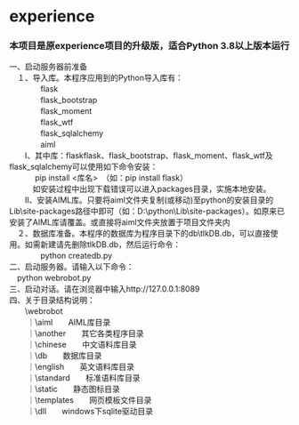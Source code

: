 # experience
### 本项目是原experience项目的升级版，适合Python 3.8以上版本运行
一、启动服务器前准备<br>
　１、导入库。本程序应用到的Python导入库有：<br>
　　　　flask<br>
　　　　flask_bootstrap<br>
　　　　flask_moment<br>
　　　　flask_wtf<br>
　　　　flask_sqlalchemy<br>
　　　　aiml<br>
　　I、其中库：flaskflask、flask_bootstrap、flask_moment、flask_wtf及flask_sqlalchemy可以使用如下命令安装：<br>
  　　　pip install <库名>　（如：pip install flask）<br>
　　　如安装过程中出现下载错误可以进入packages目录，实施本地安装。<br>
　　II、安装AIML库。只要将aiml文件夹复制(或移动)至python的安装目录的Lib\site-packages路径中即可（如：D:\python\Lib\site-packages）。如原来已安装了AIML库请覆盖。或直接将aiml文件夹放置于项目文件夹内<br>
　２、数据库准备。本程序的数据库为程序目录下的db\tlkDB.db，可以直接使用。如需新建请先删除tlkDB.db，然后运行命令：<br>
　　　　python createdb.py <br> 
二、启动服务器。请输入以下命令：<br>
　python webrobot.py <br>
三、启动对话。请在浏览器中输入http://127.0.0.1:8089<br>
四、关于目录结构说明：<br>
　　\webrobot<br>
  　　｜\aiml　　AIML库目录<br>
  　　｜\another　　其它各类程序目录<br>
  　　｜\chinese　　中文语料库目录<br>
  　　｜\db　　数据库目录<br>
  　　｜\english　　英文语料库目录<br>
  　　｜\standard　　标准语料库目录<br>
  　　｜\static　　静态图标目录<br>
  　　｜\templates　　网页模板文件目录<br>
  　　｜\dll　　windows下sqlite驱动目录<br>
     　


